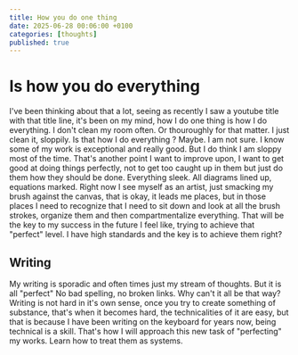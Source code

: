 ```yaml
---
title: How you do one thing
date: 2025-06-28 00:06:00 +0100
categories: [thoughts]
published: true
---
```


# Is how you do everything

I've been thinking about that a lot,  seeing as recently I saw a youtube title with that title line, it's been on my mind, how I do one thing is how I do everything. I don't clean my room often. Or thouroughly for that matter. I just clean it, sloppily. Is that how I do everything ? Maybe. I am not sure. I know some of my work is exceptional and really good. But I do think I am sloppy most of the time. That's another point I want to improve upon, I want to get good at doing things perfectly, not to get too caught up in them but just do them how they should be done. Everything sleek. All diagrams lined up, equations marked. Right now I see myself as an artist, just smacking my brush against the canvas, that is okay, it leads me places, but in those places I need to recognize that I need to sit down and look at all the brush strokes, organize them and then compartmentalize everything. That will be the key to my success in the future I feel like, trying to achieve that "perfect" level. I have high standards and the key is to achieve them right?


## Writing

My writing is sporadic and often times just my stream of thoughts. But it is all "perfect" No bad spelling, no broken links. Why can't it all be that way? Writing is not hard in it's own sense, once you try to create something of substance, that's when it becomes hard, the technicalities of it are easy, but that is because I have been writing on the keyboard for years now, being technical is a skill. That's how I will approach this new task of "perfecting" my works. Learn how to treat them as systems.

